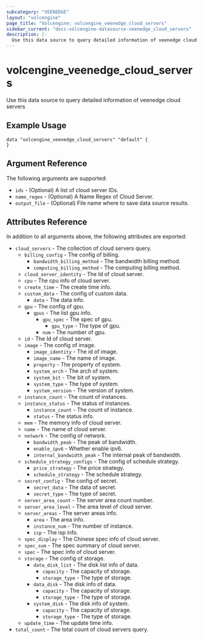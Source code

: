 ```yaml
---
subcategory: "VEENEDGE"
layout: "volcengine"
page_title: "Volcengine: volcengine_veenedge_cloud_servers"
sidebar_current: "docs-volcengine-datasource-veenedge_cloud_servers"
description: |-
  Use this data source to query detailed information of veenedge cloud servers
---
```

# volcengine_veenedge_cloud_servers
Use this data source to query detailed information of veenedge cloud servers
## Example Usage
```hcl
data "volcengine_veenedge_cloud_servers" "default" {
}
```
## Argument Reference
The following arguments are supported:
* `ids` - (Optional) A list of cloud server IDs.
* `name_regex` - (Optional) A Name Regex of Cloud Server.
* `output_file` - (Optional) File name where to save data source results.

## Attributes Reference
In addition to all arguments above, the following attributes are exported:
* `cloud_servers` - The collection of cloud servers query.
    * `billing_config` - The config of billing.
        * `bandwidth_billing_method` - The bandwidth billing method.
        * `computing_billing_method` - The computing billing method.
    * `cloud_server_identity` - The Id of cloud server.
    * `cpu` - The cpu info of cloud server.
    * `create_time` - The create time info.
    * `custom_data` - The config of custom data.
        * `data` - The data info.
    * `gpu` - The config of gpu.
        * `gpus` - The list gpu info.
            * `gpu_spec` - The spec of gpu.
                * `gpu_type` - The type of gpu.
            * `num` - The number of gpu.
    * `id` - The Id of cloud server.
    * `image` - The config of image.
        * `image_identity` - The id of image.
        * `image_name` - The name of image.
        * `property` - The property of system.
        * `system_arch` - The arch of system.
        * `system_bit` - The bit of system.
        * `system_type` - The type of system.
        * `system_version` - The version of system.
    * `instance_count` - The count of instances.
    * `instance_status` - The status of instances.
        * `instance_count` - The count of instance.
        * `status` - The status info.
    * `mem` - The memory info of cloud server.
    * `name` - The name of cloud server.
    * `network` - The config of network.
        * `bandwidth_peak` - The peak of bandwidth.
        * `enable_ipv6` - Whether enable ipv6.
        * `internal_bandwidth_peak` - The internal peak of bandwidth.
    * `schedule_strategy_configs` - The config of schedule strategy.
        * `price_strategy` - The price strategy.
        * `schedule_strategy` - The schedule strategy.
    * `secret_config` - The config of secret.
        * `secret_data` - The data of secret.
        * `secret_type` - The type of secret.
    * `server_area_count` - The server area count number.
    * `server_area_level` - The area level of cloud server.
    * `server_areas` - The server areas info.
        * `area` - The area info.
        * `instance_num` - The number of instance.
        * `isp` - The isp info.
    * `spec_display` - The Chinese spec info of cloud server.
    * `spec_sum` - The spec summary of cloud server.
    * `spec` - The spec info of cloud server.
    * `storage` - The config of storage.
        * `data_disk_list` - The disk list info of data.
            * `capacity` - The capacity of storage.
            * `storage_type` - The type of storage.
        * `data_disk` - The disk info of data.
            * `capacity` - The capacity of storage.
            * `storage_type` - The type of storage.
        * `system_disk` - The disk info of system.
            * `capacity` - The capacity of storage.
            * `storage_type` - The type of storage.
    * `update_time` - The update time info.
* `total_count` - The total count of cloud servers query.


